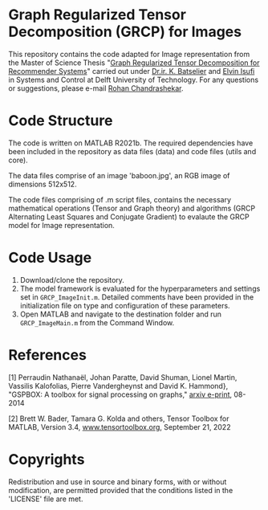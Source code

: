 # Graph Regularized Tensor Decomposition (GRCP) for Images

This repository contains the code adapted for Image representation from the Master of Science Thesis "[Graph Regularized Tensor Decomposition for Recommender Systems](https://github.com/calm-rc/Graph-Regularized-Tensor-Decomposition-for-Recommender-Systems)" carried out under [Dr.ir. K. Batselier](https://www.tudelft.nl/staff/k.batselier/?cHash=bc8a8a032dbc0c2e49df471ee3538c27) and [Elvin Isufi](https://www.tudelft.nl/ewi/over-de-faculteit/afdelingen/intelligent-systems/multimedia-computing/people/elvin-isufi) in Systems and Control at Delft University of Technology. For any questions or suggestions, please e-mail [Rohan Chandrashekar](R.Chandrashekar@student.tudelft.nl).

# Code Structure 

The code is written on MATLAB R2021b. The required dependencies have been included in the repository as data files (data) and code files (utils and core). 

The data files comprise of an image 'baboon.jpg', an RGB image of dimensions 512x512.

The code files comprising of .m script files, contains the necessary mathematical operations (Tensor and Graph theory) and algorithms (GRCP Alternating Least Squares and Conjugate Gradient) to evalaute the GRCP model for Image representation.  

# Code Usage 

1. Download/clone the repository. 
2. The model framework is evaluated for the hyperparameters and settings set in `GRCP_ImageInit.m`. Detailed comments have been provided in the initialization file on type and configuration of these parameters. 
3. Open MATLAB and navigate to the destination folder and run `GRCP_ImageMain.m` from the Command Window.

# References

[1] Perraudin Nathanaël, Johan Paratte, David Shuman, Lionel Martin, Vassilis Kalofolias, Pierre Vandergheynst and David K. Hammond}, "GSPBOX: A toolbox for signal processing on graphs," [arxiv e-print](https://arxiv.org/abs/1408.5781), 08-2014

[2]  Brett W. Bader, Tamara G. Kolda and others, Tensor Toolbox for MATLAB, Version 3.4, www.tensortoolbox.org, September 21, 2022

# Copyrights

Redistribution and use in source and binary forms, with or without modification, are permitted provided that the conditions listed in the 'LICENSE' file are met.
